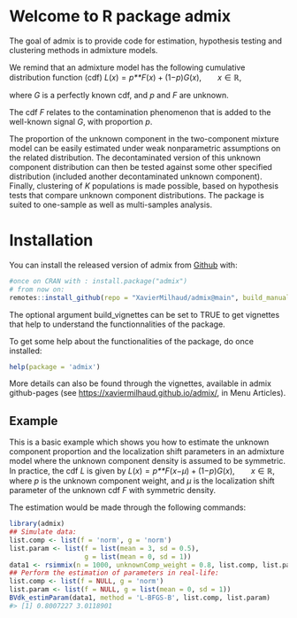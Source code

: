
<!-- README.md is generated from README.Rmd. Please edit that file -->

# Welcome to R package admix

<!-- badges: start -->

The goal of admix is to provide code for estimation, hypothesis testing
and clustering methods in admixture models.

We remind that an admixture model has the following cumulative
distribution function (cdf)
*L*(*x*) = *p**F*(*x*) + (1−*p*)*G*(*x*),   *x* ∈ ℝ,

where *G* is a perfectly known cdf, and *p* and *F* are unknown.

The cdf *F* relates to the contamination phenomenon that is added to the
well-known signal *G*, with proportion *p*.

The proportion of the unknown component in the two-component mixture
model can be easily estimated under weak nonparametric assumptions on
the related distribution. The decontaminated version of this unknown
component distribution can then be tested against some other specified
distribution (included another decontaminated unknown component).
Finally, clustering of *K* populations is made possible, based on
hypothesis tests that compare unknown component distributions. The
package is suited to one-sample as well as multi-samples analysis.

# Installation

<!-- You can install the released version of admix from [CRAN](https://CRAN.R-project.org) with: -->

You can install the released version of admix from
[Github](https://github.com/XavierMilhaud/admix) with:

``` r
#once on CRAN with : install.package("admix")
# from now on:
remotes::install_github(repo = "XavierMilhaud/admix@main", build_manual = TRUE, build_vignettes = FALSE)
```

The optional argument build\_vignettes can be set to TRUE to get
vignettes that help to understand the functionnalities of the package.

To get some help about the functionalities of the package, do once
installed:

``` r
help(package = 'admix')
```

More details can also be found through the vignettes, available in admix
github-pages (see <https://xaviermilhaud.github.io/admix/>, in Menu
Articles).

## Example

This is a basic example which shows you how to estimate the unknown
component proportion and the localization shift parameters in an
admixture model where the unknown component density is assumed to be
symmetric. In practice, the cdf *L* is given by
*L*(*x*) = *p**F*(*x*−*μ*) + (1−*p*)*G*(*x*),   *x* ∈ ℝ,
where *p* is the unknown component weight, and *μ* is the localization
shift parameter of the unknown cdf *F* with symmetric density.

The estimation would be made through the following commands:

``` r
library(admix)
## Simulate data:
list.comp <- list(f = 'norm', g = 'norm')
list.param <- list(f = list(mean = 3, sd = 0.5),
                   g = list(mean = 0, sd = 1))
data1 <- rsimmix(n = 1000, unknownComp_weight = 0.8, list.comp, list.param)[['mixt.data']]
## Perform the estimation of parameters in real-life:
list.comp <- list(f = NULL, g = 'norm')
list.param <- list(f = NULL, g = list(mean = 0, sd = 1))
BVdk_estimParam(data1, method = 'L-BFGS-B', list.comp, list.param)
#> [1] 0.8007227 3.0118901
```

<!-- badges: end -->

